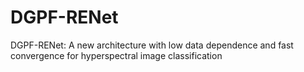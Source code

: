 # DGPF-RENet
DGPF-RENet: A new architecture with low data dependence and fast convergence for hyperspectral image classification
